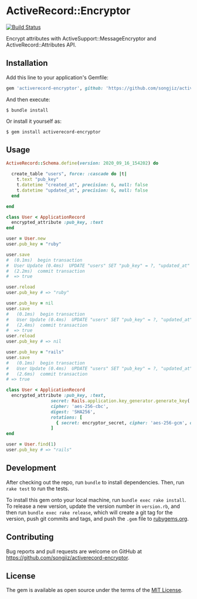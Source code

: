 # ActiveRecord::Encryptor

[![Build Status](https://travis-ci.com/songjiz/activerecord-encryptor.svg?branch=master)](https://travis-ci.com/songjiz/activerecord-encryptor)

Encrypt attributes with ActiveSupport::MessageEncryptor and ActiveRecord::Attributes API.

## Installation

Add this line to your application's Gemfile:

```ruby
gem 'activerecord-encryptor', github: 'https://github.com/songjiz/activerecord-encryptor'
```

And then execute:

    $ bundle install

Or install it yourself as:

    $ gem install activerecord-encryptor

## Usage

```ruby
ActiveRecord::Schema.define(version: 2020_09_16_154202) do

  create_table "users", force: :cascade do |t|
    t.text "pub_key"
    t.datetime "created_at", precision: 6, null: false
    t.datetime "updated_at", precision: 6, null: false
  end

end
```

```ruby
class User < ApplicationRecord
  encrypted_attribute :pub_key, :text
end
```

```ruby
user = User.new
user.pub_key = "ruby"

user.save
#  (0.1ms)  begin transaction
#  User Update (0.4ms)  UPDATE "users" SET "pub_key" = ?, "updated_at" = ? WHERE "users"."id" = ?  [["pub_key", "UjlTT0xWWkVoSXVTekYvR3ZuQjVJZz09LS1jMjJqL2JlRUl5UlFhcFVLSk5JNVZ3PT0=--8a0629d448118e61cc8d21f643ae4875f8fc929319c31f5a3b30fdf7f0920f62"], ["updated_at", "2020-09-29 10:54:42.067929"], ["id", 1]]
#  (2.2ms)  commit transaction
#  => true

user.reload
user.pub_key # => "ruby"

user.pub_key = nil
user.save
#   (0.1ms)  begin transaction
#   User Update (0.4ms)  UPDATE "users" SET "pub_key" = ?, "updated_at" = ? WHERE "users"."id" = ?  [["pub_key", nil], ["updated_at", "2020-09-29 10:56:10.167344"], ["id", 1]]
#   (2.4ms)  commit transaction
#  => true
user.reload
user.pub_key # => nil

user.pub_key = "rails"
user.save
#   (0.1ms)  begin transaction
#   User Update (0.4ms)  UPDATE "users" SET "pub_key" = ?, "updated_at" = ? WHERE "users"."id" = ?  [["pub_key", "RGM4eC9USE80bDk3N1BrSUdOaDZUZz09LS1VT016ckhHUVJUbVdsSncyNkRMNEd3PT0=--988267203a47d39ef991af785f3d381bbc10afe1dd92de3244d8eba1acf34697"], ["updated_at", "2020-09-29 10:58:54.283360"], ["id", 1]]
#   (2.6ms)  commit transaction
# => true
```

```ruby
class User < ApplicationRecord
  encrypted_attribute :pub_key, :text,
                 secret: Rails.application.key_generator.generate_key('user/pub_key', ActiveSupport::MessageEncryptor.key_len),
                 cipher: 'aes-256-cbc',
                 digest: 'SHA256',
                 rotations: [
                   { secret: encryptor_secret, cipher: 'aes-256-gcm', digest: 'SHA1' }
                 ]
end

user = User.find(1)
user.pub_key # => "rails"
```

## Development

After checking out the repo, run `bundle` to install dependencies. Then, run `rake test` to run the tests.

To install this gem onto your local machine, run `bundle exec rake install`. To release a new version, update the version number in `version.rb`, and then run `bundle exec rake release`, which will create a git tag for the version, push git commits and tags, and push the `.gem` file to [rubygems.org](https://rubygems.org).

## Contributing

Bug reports and pull requests are welcome on GitHub at https://github.com/songjiz/activerecord-encryptor.


## License

The gem is available as open source under the terms of the [MIT License](https://opensource.org/licenses/MIT).
